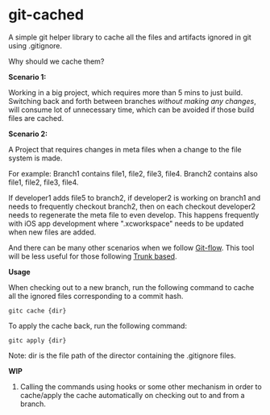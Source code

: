 # git-cached

A simple git helper library to cache all the files and artifacts ignored in git using .gitignore.

Why should we cache them?

**Scenario 1:**

Working in a big project, which requires more than 5 mins to just build.
Switching back and forth between branches *without making any changes*, will consume lot of unnecessary time, which can be avoided if those build
files are cached.

**Scenario 2:**

A Project that requires changes in meta files when a change to the file system is made.

For example:
Branch1 contains file1, file2, file3, file4.
Branch2 contains also file1, file2, file3, file4.

If developer1 adds file5 to branch2, if developer2 is working on branch1 and needs to frequently checkout branch2, 
then on each checkout developer2 needs to regenerate the meta file to even develop. This happens frequently with iOS app
development where ".xcworkspace" needs to be updated when new files are added.

And there can be many other scenarios when we follow [Git-flow](https://www.atlassian.com/git/tutorials/comparing-workflows/gitflow-workflow "Gitflow").
This tool will be less useful for those following [Trunk based](https://trunkbaseddevelopment.com/ "Trunk based development").

**Usage**

When checking out to a new branch, run the following command to cache all the ignored files corresponding to a commit hash.

```
gitc cache {dir}
```

To apply the cache back, run the following command:

```
gitc apply {dir}
```

Note: dir is the file path of the director containing the .gitignore files.

**WIP**

1. Calling the commands using hooks or some other mechanism in order to cache/apply the cache automatically on checking out to and from a branch.   
